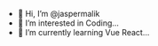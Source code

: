 - 👋 Hi, I’m @jaspermalik
- 👀 I’m interested in Coding...
- 🌱 I’m currently learning Vue React...

<!---
jaspermalik/jaspermalik is a ✨ special ✨ repository because its `README.md` (this file) appears on your GitHub profile.
You can click the Preview link to take a look at your changes.
--->
